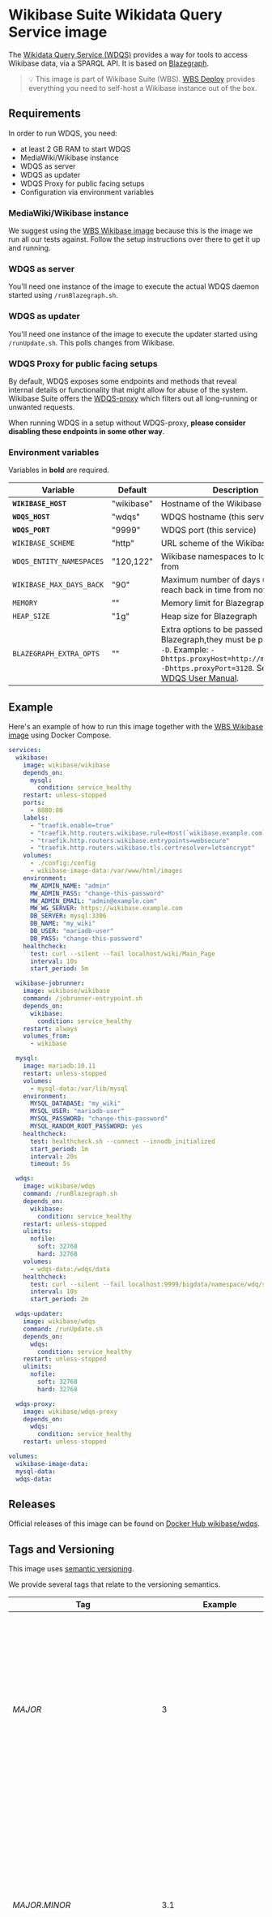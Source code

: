 # Wikibase Suite Wikidata Query Service image

The [Wikidata Query Service (WDQS)](https://www.mediawiki.org/wiki/Wikidata_Query_Service) provides a way for tools to access Wikibase data, via a SPARQL API. It is based on [Blazegraph](https://github.com/blazegraph/database/wiki/Main_Page).

> 💡 This image is part of Wikibase Suite (WBS). [WBS Deploy](https://github.com/wmde/wikibase-release-pipeline/deploy/README.md) provides everything you need to self-host a Wikibase instance out of the box.

## Requirements

In order to run WDQS, you need:

- at least 2 GB RAM to start WDQS
- MediaWiki/Wikibase instance
- WDQS as server
- WDQS as updater
- WDQS Proxy for public facing setups
- Configuration via environment variables

### MediaWiki/Wikibase instance

We suggest using the [WBS Wikibase image](https://hub.docker.com/r/wikibase/wikibase) because this is the image we run all our tests against. Follow the setup instructions over there to get it up and running.

### WDQS as server

You'll need one instance of the image to execute the actual WDQS daemon started using `/runBlazegraph.sh`.

### WDQS as updater

You'll need one instance of the image to execute the updater started using `/runUpdate.sh`. This polls changes from Wikibase.

### WDQS Proxy for public facing setups

By default, WDQS exposes some endpoints and methods that reveal internal details or functionality that might allow for abuse of the system. Wikibase Suite offers the [WDQS-proxy](../WDQS-proxy/README.md) which filters out all long-running or unwanted requests.

When running WDQS in a setup without WDQS-proxy, **please consider disabling these endpoints in some other way**.

### Environment variables

Variables in **bold** are required.

| Variable                 | Default    | Description                                                                                                                                                                                                                                                               |
| ------------------------ | ---------- | ------------------------------------------------------------------------------------------------------------------------------------------------------------------------------------------------------------------------------------------------------------------------- |
| **`WIKIBASE_HOST`**      | "wikibase" | Hostname of the Wikibase service                                                                                                                                                                                                                                          |
| **`WDQS_HOST`**          | "wdqs"     | WDQS hostname (this service)                                                                                                                                                                                                                                              |
| **`WDQS_PORT`**          | "9999"     | WDQS port (this service)                                                                                                                                                                                                                                                  |
| `WIKIBASE_SCHEME`        | "http"     | URL scheme of the Wikibase service                                                                                                                                                                                                                                        |
| `WDQS_ENTITY_NAMESPACES` | "120,122"  | Wikibase namespaces to load data from                                                                                                                                                                                                                                     |
| `WIKIBASE_MAX_DAYS_BACK` | "90"       | Maximum number of days updater can reach back in time from now                                                                                                                                                                                                            |
| `MEMORY`                 | ""         | Memory limit for Blazegraph                                                                                                                                                                                                                                               |
| `HEAP_SIZE`              | "1g"       | Heap size for Blazegraph                                                                                                                                                                                                                                                  |
| `BLAZEGRAPH_EXTRA_OPTS`  | ""         | Extra options to be passed to Blazegraph,they must be prefixed with `-D`. Example: `-Dhttps.proxyHost=http://my.proxy.com -Dhttps.proxyPort=3128`. See [the WDQS User Manual](https://www.mediawiki.org/wiki/Wikidata_Query_Service/User_Manual#Configurable_properties). |

## Example

Here's an example of how to run this image together with the [WBS Wikibase image](https://hub.docker.com/r/wikibase/wikibase) using Docker Compose.

```yml
services:
  wikibase:
    image: wikibase/wikibase
    depends_on:
      mysql:
        condition: service_healthy
    restart: unless-stopped
    ports:
      - 8880:80
    labels:
      - "traefik.enable=true"
      - "traefik.http.routers.wikibase.rule=Host(`wikibase.example.com`)"
      - "traefik.http.routers.wikibase.entrypoints=websecure"
      - "traefik.http.routers.wikibase.tls.certresolver=letsencrypt"
    volumes:
      - ./config:/config
      - wikibase-image-data:/var/www/html/images
    environment:
      MW_ADMIN_NAME: "admin"
      MW_ADMIN_PASS: "change-this-password"
      MW_ADMIN_EMAIL: "admin@example.com"
      MW_WG_SERVER: https://wikibase.example.com
      DB_SERVER: mysql:3306
      DB_NAME: "my_wiki"
      DB_USER: "mariadb-user"
      DB_PASS: "change-this-password"
    healthcheck:
      test: curl --silent --fail localhost/wiki/Main_Page
      interval: 10s
      start_period: 5m

  wikibase-jobrunner:
    image: wikibase/wikibase
    command: /jobrunner-entrypoint.sh
    depends_on:
      wikibase:
        condition: service_healthy
    restart: always
    volumes_from:
      - wikibase

  mysql:
    image: mariadb:10.11
    restart: unless-stopped
    volumes:
      - mysql-data:/var/lib/mysql
    environment:
      MYSQL_DATABASE: "my_wiki"
      MYSQL_USER: "mariadb-user"
      MYSQL_PASSWORD: "change-this-password"
      MYSQL_RANDOM_ROOT_PASSWORD: yes
    healthcheck:
      test: healthcheck.sh --connect --innodb_initialized
      start_period: 1m
      interval: 20s
      timeout: 5s

  wdqs:
    image: wikibase/wdqs
    command: /runBlazegraph.sh
    depends_on:
      wikibase:
        condition: service_healthy
    restart: unless-stopped
    ulimits:
      nofile:
        soft: 32768
        hard: 32768
    volumes:
      - wdqs-data:/wdqs/data
    healthcheck:
      test: curl --silent --fail localhost:9999/bigdata/namespace/wdq/sparql
      interval: 10s
      start_period: 2m

  wdqs-updater:
    image: wikibase/wdqs
    command: /runUpdate.sh
    depends_on:
      wdqs:
        condition: service_healthy
    restart: unless-stopped
    ulimits:
      nofile:
        soft: 32768
        hard: 32768

  wdqs-proxy:
    image: wikibase/wdqs-proxy
    depends_on:
      wdqs:
        condition: service_healthy
    restart: unless-stopped

volumes:
  wikibase-image-data:
  mysql-data:
  wdqs-data:
```

## Releases

Official releases of this image can be found on [Docker Hub wikibase/wdqs](https://hub.docker.com/r/wikibase/wdqs).

## Tags and Versioning

This image uses [semantic versioning](https://semver.org/spec/v2.0.0.html).

We provide several tags that relate to the versioning semantics.

| Tag                                             | Example                   | Description                                                                                                                                                                                                                                |
| ----------------------------------------------- | ------------------------- | ------------------------------------------------------------------------------------------------------------------------------------------------------------------------------------------------------------------------------------------ |
| _MAJOR_                                         | 3                         | Tags the latest image with this major version. Gets overwritten whenever a new version is released with this major version. This will include new builds triggered by base image changes, patch version updates and minor version updates. |
| _MAJOR_._MINOR_                                 | 3.1                       | Tags the latest image with this major and minor version. Gets overwritten whenever a new version is released with this major and minor version. This will include new builds triggered by base image changes and patch version updates.    |
| _MAJOR_._MINOR_._PATCH_                         | 3.1.7                     | Tags the latest image with this major, minor and patch version. Gets overwritten whenever a new version is released with this major, minor and patch version. This only happens for new builds triggered by base image changes.            |
| _MAJOR_._MINOR_._PATCH_\_wdqs*WDQS-VERSION*     | 3.1.7_wdqs0.1.317         | Same as above, but also mentioning the current WDQS version.                                                                                                                                                                               |
| _MAJOR_._MINOR_._PATCH_\_build*BUILD-TIMESTAMP* | 3.1.7_build20240530103941 | Tag that never gets overwritten. Every image will have this tag with a unique build timestamp. Can be used to reference images explicitly for reproducibility.                                                                             |


## Upgrading

When upgrading between WDQS versions, the data stored in `/wdqs/data` may not be compatible with the newer version. When testing the new image, if no data appears to have been loaded into the Query Service, you'll need to reload the data.

If all changes still appear in [RecentChanges], removing `/wdqs/data` and restarting the service should reload all data.

However, [RecentChanges] are periodically purged of older entries, as determined by the MediaWiki configuration [\$wgRCMaxAge](https://www.mediawiki.org/wiki/Manual:$wgRCMaxAge).

If you can't use [RecentChanges], you'll need to reload from an RDF dump:

- [Make an RDF dump from your Wikibase repository using the dumpRdf.php maintenance script.](https://doc.wikimedia.org/Wikibase/master/php/docs_topics_rdf-binding.html)
- [Load the RDF dump into the query service](https://github.com/wikimedia/wikidata-query-rdf/blob/master/docs/getting-started.md#load-the-dump)

## Internal filesystem layout

Hooking into the internal filesystem can extend the functionality of this image.

| File                         | Description                                                                                    |
| ---------------------------- | ---------------------------------------------------------------------------------------------- |
| `/wdqs/allowlist.txt`        | SPARQL endpoints allowed for federation                                                        |
| `/wdqs/RWStore.properties`   | Properties for the service                                                                     |
| `/templates/mwservices.json` | Template for MediaWiki services (populated and placed into `/wdqs/mwservices.json` at runtime) |

## Known issues

### Updater keeps restarting

In some situations the WDQS Updater enters a restart loop, e.g., when restarted without containing any entities. When you restart a freshly installed instance, you will encounter this issue.

A workaround is to start the updater once with manual `--init` `--start` parameters. This forces it to sync data from MediaWiki for the current day.

In the Docker Compose example provided above, you might use the commands and instructions supplied below. This will also fix the problem in a Wikibase Suite Deploy instance.

```sh
# Stop the stock updater
docker compose stop wdqs-updater

# Start an updater with force sync settings
docker compose run --rm wdqs-updater bash '/wdqs/runUpdate.sh -h http://"$WDQS_HOST":"$WDQS_PORT" -- --wikibaseUrl "$WIKIBASE_SCHEME"://"$WIKIBASE_HOST" --conceptUri "$WIKIBASE_SCHEME"://"$WIKIBASE_HOST" --entityNamespaces "$WDQS_ENTITY_NAMESPACES" --init --start $(date +%Y%m%d000000)'

# As soon as you see "Sleeping for 10 secs" in the logs, press CTRL-C to stop it again

# Start the stock updater again
docker compose start wdqs-updater
```

As soon as the updater has synced the first entity from MediaWiki, the issue should disappear.

## Source

This image is built from this [Dockerfile](https://github.com/wmde/wikibase-release-pipeline/blob/main/build/WDQS/Dockerfile).

## Authors & Contact

This image is maintained by the Wikibase Suite Team at [Wikimedia Germany (WMDE)](https://wikimedia.de).

If you have questions not listed above or need help, use this [bug report form](https://phabricator.wikimedia.org/maniphest/task/edit/form/129/) to start a conversation with the engineering team.
